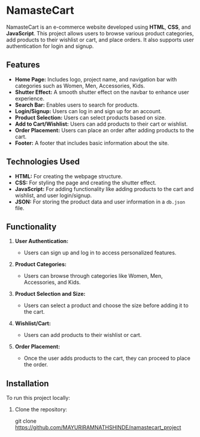 
# NamasteCart

NamasteCart is an e-commerce website developed using **HTML**, **CSS**, and **JavaScript**. This project allows users to browse various product categories, add products to their wishlist or cart, and place orders. It also supports user authentication for login and signup.

## Features

- **Home Page:** Includes logo, project name, and navigation bar with categories such as Women, Men, Accessories, Kids.
- **Shutter Effect:** A smooth shutter effect on the navbar to enhance user experience.
- **Search Bar:** Enables users to search for products.
- **Login/Signup:** Users can log in and sign up for an account.
- **Product Selection:** Users can select products based on size.
- **Add to Cart/Wishlist:** Users can add products to their cart or wishlist.
- **Order Placement:** Users can place an order after adding products to the cart.
- **Footer:** A footer that includes basic information about the site.

## Technologies Used

- **HTML:** For creating the webpage structure.
- **CSS:** For styling the page and creating the shutter effect.
- **JavaScript:** For adding functionality like adding products to the cart and wishlist, and user login/signup.
- **JSON:** For storing the product data and user information in a `db.json` file.

## Functionality

1. **User Authentication:**
   - Users can sign up and log in to access personalized features.
   
2. **Product Categories:**
   - Users can browse through categories like Women, Men, Accessories, and Kids.
   
3. **Product Selection and Size:**
   - Users can select a product and choose the size before adding it to the cart.
   
4. **Wishlist/Cart:**
   - Users can add products to their wishlist or cart.
   
5. **Order Placement:**
   - Once the user adds products to the cart, they can proceed to place the order.

## Installation

To run this project locally:

1. Clone the repository:
   
   git clone https://github.com/MAYURIRAMNATHSHINDE/namastecart_project
